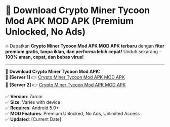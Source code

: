 # 🚀 Download Crypto Miner Tycoon Mod APK MOD APK (Premium Unlocked, No Ads)  

🔥 Dapatkan **Crypto Miner Tycoon Mod APK MOD APK terbaru** dengan **fitur premium gratis, tanpa iklan, dan performa lebih cepat!** Unduh sekarang – **100% aman, cepat, dan bebas virus!**  

---


🔽 **Download Crypto Miner Tycoon Mod APK:**  
🔹 **[Server 1]** 👉 [Crypto Miner Tycoon Mod APK MOD APK](https://apkcomod.com?title=Crypto_Miner_Tycoon_Mod_APK)  
🔹 **[Server 2]** 👉 [Crypto Miner Tycoon Mod APK MOD APK](https://apkcomod.com?title=Crypto_Miner_Tycoon_Mod_APK)  


✅ **Version**: 7xrcm  
✅ **Size**: Varies with device  
✅ **Requires**: Android 5.0+  
✅ **MOD Features**: Premium Unlocked, No Ads, Unlimited Access  
✅ **Updated**: [Current Date]  